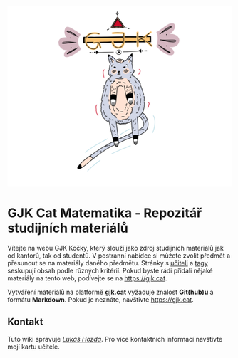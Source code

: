 <p style="text-align:center"><img src="img/cat.png"></p>

# GJK Cat Matematika - Repozitář studijních materiálů

Vítejte na webu GJK Kočky, který slouží jako zdroj studijních materiálů jak od kantorů, tak od studentů.
V postranní nabídce si můžete zvolit předmět a přesunout se na materiály daného předmětu.
Stránky s [učiteli](/teachers.md) a [tagy](/tags.md) seskupují obsah podle různých kritérií.
Pokud byste rádi přidali nějaké materiály na tento web, podívejte se na <https://gjk.cat>.

Vytváření materiálů na platformě __gjk.cat__
vyžaduje znalost __Git(hub)u__ a formátu __Markdown__.
Pokud je neznáte, navštivte <https://gjk.cat>.

## Kontakt
Tuto wiki spravuje [_Lukáš Hozda_](mailto:luk.hozda@gmail.com).
Pro více kontaktních informací navštivte mojí kartu učitele.

